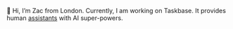 👋 Hi, I’m Zac from London. Currently, I am working on Taskbase. It provides human [assistants](https://www.taskbase.co.uk) with AI super-powers.
<!---
ZacCannon/ZacCannon is a ✨ special ✨ repository because its `README.md` (this file) appears on your GitHub profile.
You can click the Preview link to take a look at your changes.
--->
